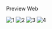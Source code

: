 
Preview Web

![1](https://user-images.githubusercontent.com/49756826/173882780-8409e9ea-37b1-4f63-8779-d232c17243a7.png)
![2](https://user-images.githubusercontent.com/49756826/173882783-ac1f8fa7-33cb-4b3b-9688-4038b8ba640a.png)
![3](https://user-images.githubusercontent.com/49756826/173882786-5d50ea0b-06cf-4d10-9f6b-7eb41b4eacc6.png)
![4](https://user-images.githubusercontent.com/49756826/173882794-c29f1215-b05f-4c81-8602-4377e4f8c383.png)
